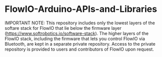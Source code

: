 # FlowIO-Arduino-APIs-and-Libraries

IMPORTANT NOTE: This repository includes only the lowest layers of the softare stack for FlowIO that lie below the firmware layer (https://www.softrobotics.io/software-stack). The higher layers of the FlowIO stack, including the firmware that lets you control FlowIO via Bluetooth, are kept in a separate private repository. Access to the private repository is provided to users and contributors of FlowIO upon request.

